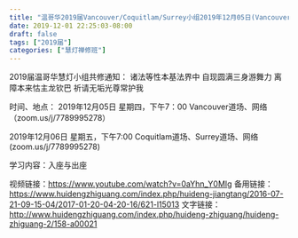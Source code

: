 ```yaml
---
title: "温哥华2019届Vancouver/Coquitlam/Surrey小组2019年12月05日(Vancouver)06日(Coquitla/Surrey)共修"
date: 2019-12-01 22:25:03-08:00
draft: false
tags: ["2019届"]
categories: ["慧灯禅修班"]
---
```

2019届温哥华慧灯小组共修通知：
诸法等性本基法界中
自现圆满三身游舞力
离障本来怙主龙钦巴
祈请无垢光尊常护我

时间、地点：
2019年12月05日 星期四，下午7：00
Vancouver道场、网络（zoom.us/j/7789995278）

2019年12月06日 星期五，下午7:00
Coquitlam道场、Surrey道场、网络(zoom.us/j/7789995278)

学习内容：入座与出座

视频链接：https://www.youtube.com/watch?v=0aYhn_Y0MIg
备用链接：https://www.huidengzhiguang.com/index.php/huideng-jiangtang/2016-07-21-09-15-04/2017-01-20-04-20-16/621-l15013
文字链接：http://www.huidengzhiguang.com/index.php/huideng-zhiguang/huideng-zhiguang-2/158-a00021
